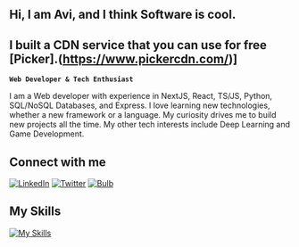 ## Hi, I am Avi, and I think Software is cool.

## I built a CDN service that you can use for free [Picker].(https://www.pickercdn.com/)]
**`Web Developer & Tech Enthusiast`**

I am a Web developer with experience in NextJS, React, TS/JS, Python, SQL/NoSQL Databases, and Express. I love learning new technologies, whether a new framework or a language. My curiosity drives me to build new projects all the time. My other tech interests include Deep Learning and Game Development. 

## Connect with me

[![LinkedIn](https://img.shields.io/badge/LinkedIn-%230077B5.svg?style=for-the-badge&logo=linkedin&logoColor=white)](https://www.linkedin.com/in/avi-banerjee)
[![Twitter](https://img.shields.io/badge/Twitter-%231DA1F2.svg?style=for-the-badge&logo=twitter&logoColor=white)](https://twitter.com/beretta_04)
[![Bulb](https://img.shields.io/badge/portfolio-grey.svg?style=for-the-badge&logo=vercel)](https://portfolio-y4l1.vercel.app/)

## My Skills
[![My Skills](https://skillicons.dev/icons?i=js,ts,python,react,vue,prisma,git,github,gitlab,bash,next,html,css,express,nodejs,mongodb,postgres,mysql,aws,redux,redis&perline=6)](https://skillicons.dev)

